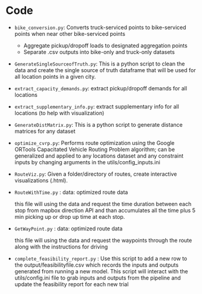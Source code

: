 # Code

* `bike_conversion.py`: Converts truck-serviced points to bike-serviced points when near other bike-serviced points
  * Aggregate pickup/dropoff loads to designated aggregation points
  * Separate .csv outputs into bike-only and truck-only datasets

* `GenerateSingleSourceofTruth.py`: 
  This is a python script to clean the data and create the single source of truth dataframe that will be used for all location points in a given city.
* `extract_capacity_demands.py`: extract pickup/dropoff demands for all locations
* `extract_supplementary_info.py`: extract supplementary info for all locations (to help with visualization)
* `GenerateDistMatrix.py`: This is a python script to generate distance matrices for any dataset
* `optimize_cvrp.py`: 
  Performs route optimization using the Google ORTools Capacitated Vehicle Routing Problem algorithm; can be generalized and applied to any locations dataset and any constraint inputs by changing arguments in the utils/config_inputs.ini
* `RouteViz.py`: Given a folder/directory of routes, create interactive visualizations (.html).



* `RouteWithTime.py` :
  data: optimized route data
  
  this file will using the data and request the time duration between each stop from mapbox direction API and than accumulates all 
  the time plus 5 min picking up or drop up time at each stop.

  
* `GetWayPoint.py` :
  data: optimized route data

  this file will using the data and request the waypoints through the route along with the instructions for driving

* `complete_feasibility_report.py` :
  Use this script to add a new row to the output/feasibilityfile.csv which records the inputs and outputs generated from running a new model. This script will interact with the utils/config.ini file to grab inputs and outputs from the pipeline and update the feasibility report for each new trial 
